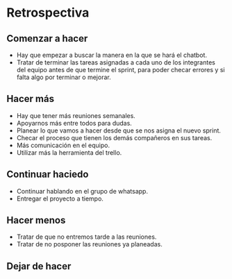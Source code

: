 # Retrospectiva

## Comenzar a hacer
- Hay que empezar a buscar la manera en la que se hará el chatbot.
- Tratar de terminar las tareas asignadas a cada uno de los integrantes del equipo antes de que termine el sprint, para poder checar errores y si falta algo por terminar o mejorar. 

## Hacer más 
- Hay que tener más reuniones semanales.
- Apoyarnos más entre todos para dudas.
- Planear lo que vamos a hacer desde que se nos asigna el nuevo sprint.
- Checar el proceso que tienen los demás compañeros en sus tareas.
- Más comunicación en el equipo.
- Utilizar más la herramienta del trello.

## Continuar haciedo
- Continuar hablando en el grupo de whatsapp.
- Entregar el proyecto a tiempo.



## Hacer menos
- Tratar de que no entremos tarde a las reuniones.
- Tratar de no posponer las reuniones ya planeadas. 



## Dejar de hacer
